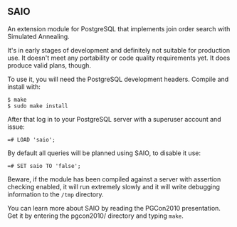 SAIO
----

An extension module for PostgreSQL that implements join order search
with Simulated Annealing.

It's in early stages of development and definitely not suitable for production
use. It doesn't meet any portability or code quality requirements yet. It does
produce valid plans, though.

To use it, you will need the PostgreSQL development headers. Compile
and install with:

    $ make
    $ sudo make install

After that log in to your PostgreSQL server with a superuser account
and issue:

    =# LOAD 'saio';

By default all queries will be planned using SAIO, to disable it use:

    =# SET saio TO 'false';

Beware, if the module has been compiled against a server with assertion
checking enabled, it will run extremely slowly and it will write debugging
information to the `/tmp` directory.

You can learn more about SAIO by reading the PGCon2010
presentation. Get it by entering the pgcon2010/ directory and typing
`make`.
